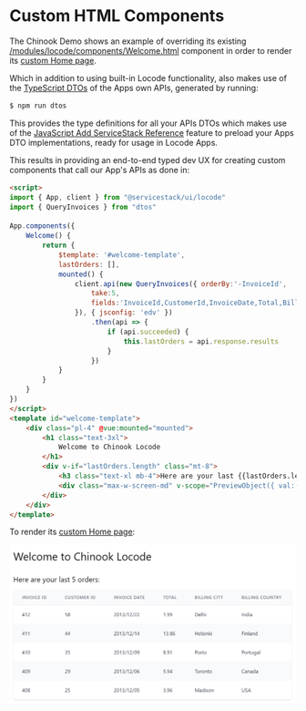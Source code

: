 # Custom HTML Components

The Chinook Demo shows an example of overriding its existing
[/modules/locode/components/Welcome.html](https://github.com/NetCoreApps/Chinook/blob/main/Chinook/wwwroot/modules/locode/components/Welcome.html)
component in order to render its [custom Home page](https://chinook.locode.dev/locode).

Which in addition to using built-in Locode functionality, also makes use of the
[TypeScript DTOs](https://docs.servicestack.net/typescript-add-servicestack-reference) of the Apps own APIs, generated by running:

```bash
$ npm run dtos
```

This provides the type definitions for all your APIs DTOs which makes use of the
[JavaScript Add ServiceStack Reference](https://docs.servicestack.net/javascript-add-servicestack-reference) feature to
preload your Apps DTO implementations, ready for usage in Locode Apps.

This results in providing an end-to-end typed dev UX for creating custom components that call our App's APIs as done in:

```html
<script>
import { App, client } from "@servicestack/ui/locode"
import { QueryInvoices } from "dtos"

App.components({
    Welcome() {
        return {
            $template: '#welcome-template',
            lastOrders: [],
            mounted() {
                client.api(new QueryInvoices({ orderBy:'-InvoiceId', 
                    take:5, 
                    fields:'InvoiceId,CustomerId,InvoiceDate,Total,BillingCountry,BillingCity' 
                }), { jsconfig: 'edv' })
                    .then(api => {
                        if (api.succeeded) {
                            this.lastOrders = api.response.results
                        }
                    })
            }
        }
    }
})
</script>
<template id="welcome-template">
    <div class="pl-4" @vue:mounted="mounted">
        <h1 class="text-3xl">
            Welcome to Chinook Locode
        </h1>
        <div v-if="lastOrders.length" class="mt-8">
            <h3 class="text-xl mb-4">Here are your last {{lastOrders.length}} orders:</h3>
            <div class="max-w-screen-md" v-scope="PreviewObject({ val:() => lastOrders })"></div>
        </div>
    </div>
</template>
```

To render its [custom Home page](https://chinook.locode.dev/locode):

[![](../public/assets/img/chinook/welcome.png)](https://chinook.locode.dev/locode)

